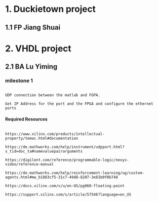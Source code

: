 
# 1. Duckietown project

## 1.1 FP Jiang Shuai



# 2. VHDL project

## 2.1 BA Lu Yiming

### milestone 1
```

UDP connection between the matlab and FGPA.

Get IP Address for the port and the FPGA and configure the ethernet ports

```

#### Required Resources

```

https://www.xilinx.com/products/intellectual-property/temac.html#documentation

https://de.mathworks.com/help/instrument/udpport.html?s_tid=doc_ta#namevaluepairarguments

https://digilent.com/reference/programmable-logic/nexys-video/reference-manual

https://de.mathworks.com/help/reinforcement-learning/ug/custom-agents.html#mw_b1883cf5-31c7-49d8-8207-3e81b0f0b748

https://docs.xilinx.com/v/u/en-US/pg060-floating-point

https://support.xilinx.com/s/article/57546?language=en_US

```

